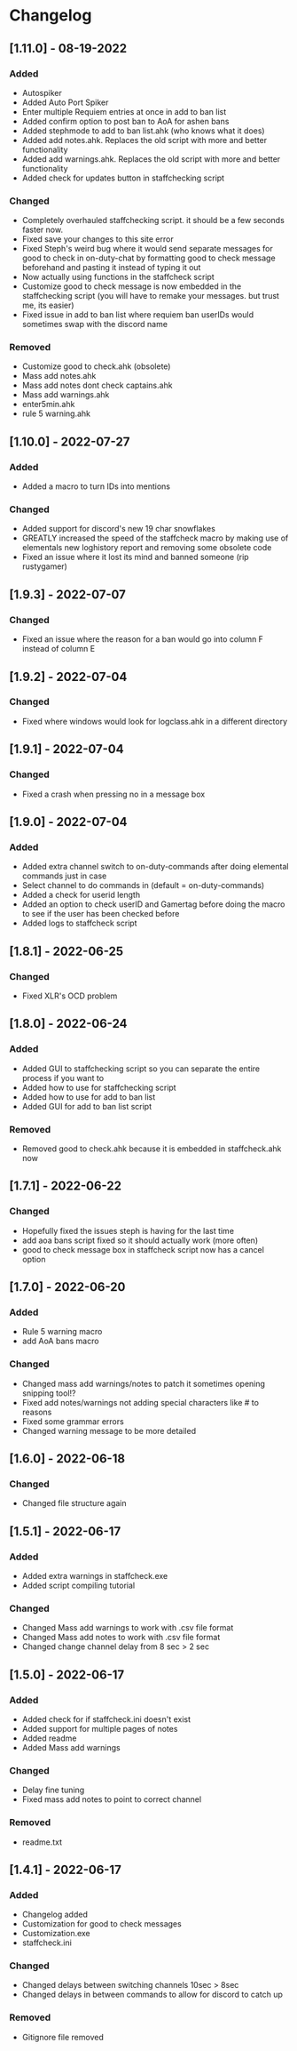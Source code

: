 # Changelog

## [1.11.0] - 08-19-2022


### Added

- Autospiker
- Added Auto Port Spiker
- Enter multiple Requiem entries at once in add to ban list
- Added confirm option to post ban to AoA for ashen bans
- Added stephmode to add to ban list.ahk (who knows what it does)
- Added add notes.ahk. Replaces the old script with more and better functionality
- Added add warnings.ahk. Replaces the old script with more and better functionality
- Added check for updates button in staffchecking script

### Changed

- Completely overhauled staffchecking script. it should be a few seconds faster now.
- Fixed save your changes to this site error
- Fixed Steph's weird bug where it would send separate messages for good to check in on-duty-chat by formatting good to check message beforehand and pasting it instead of typing it out
- Now actually using functions in the staffcheck script
- Customize good to check message is now embedded in the staffchecking script (you will have to remake your messages. but trust me, its easier)
- Fixed issue in add to ban list where requiem ban userIDs would sometimes swap with the discord name

### Removed
- Customize good to check.ahk (obsolete)
- Mass add notes.ahk
- Mass add notes dont check captains.ahk
- Mass add warnings.ahk
- enter5min.ahk
- rule 5 warning.ahk

## [1.10.0] - 2022-07-27


### Added

- Added a macro to turn IDs into mentions

### Changed

- Added support for discord's new 19 char snowflakes
- GREATLY increased the speed of the staffcheck macro by making use of elementals new loghistory report and removing some obsolete code
- Fixed an issue where it lost its mind and banned someone (rip rustygamer)

## [1.9.3] - 2022-07-07


### Changed

- Fixed an issue where the reason for a ban would go into column F instead of column E

## [1.9.2] - 2022-07-04


### Changed

- Fixed where windows would look for logclass.ahk in a different directory

## [1.9.1] - 2022-07-04


### Changed

- Fixed a crash when pressing no in a message box

## [1.9.0] - 2022-07-04


### Added

- Added extra channel switch to on-duty-commands after doing elemental commands just in case
- Select channel to do commands in (default = on-duty-commands)
- Added a check for userid length
- Added an option to check userID and Gamertag before doing the macro to see if the user has been checked before
- Added logs to staffcheck script


## [1.8.1] - 2022-06-25

### Changed
- Fixed XLR's OCD problem


## [1.8.0] - 2022-06-24

### Added
- Added GUI to staffchecking script so you can separate the entire process if you want to
- Added how to use for staffchecking script
- Added how to use for add to ban list
- Added GUI for add to ban list script

### Removed
- Removed good to check.ahk because it is embedded in staffcheck.ahk now


## [1.7.1] - 2022-06-22

### Changed
- Hopefully fixed the issues steph is having for the last time
- add aoa bans script fixed so it should actually work (more often)
- good to check message box in staffcheck script now has a cancel option

## [1.7.0] - 2022-06-20

### Added
- Rule 5 warning macro
- add AoA bans macro

### Changed
- Changed mass add warnings/notes to patch it sometimes opening snipping tool!?
- Fixed add notes/warnings not adding special characters like # to reasons
- Fixed some grammar errors
- Changed warning message to be more detailed


## [1.6.0] - 2022-06-18

### Changed
- Changed file structure again


## [1.5.1] - 2022-06-17

### Added
- Added extra warnings in staffcheck.exe
- Added script compiling tutorial

### Changed
- Changed Mass add warnings to work with .csv file format
- Changed Mass add notes to work with .csv file format
- Changed change channel delay from 8 sec > 2 sec


## [1.5.0] - 2022-06-17

### Added
- Added check for if staffcheck.ini doesn't exist
- Added support for multiple pages of notes
- Added readme
- Added Mass add warnings

### Changed
- Delay fine tuning
- Fixed mass add notes to point to correct channel

### Removed
- readme.txt


## [1.4.1] - 2022-06-17

### Added
- Changelog added
- Customization for good to check messages
- Customization.exe
- staffcheck.ini

### Changed
- Changed delays between switching channels 10sec > 8sec
- Changed delays in between commands to allow for discord to catch up

### Removed
- Gitignore file removed